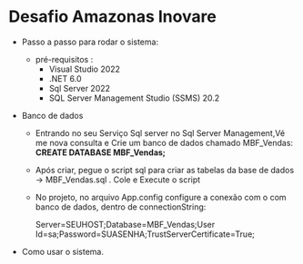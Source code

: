 # Desafio Amazonas Inovare

* Passo a passo para rodar o sistema:

  * pré-requisitos :
    - Visual Studio 2022
    - .NET 6.0
    - Sql Server 2022
    - SQL Server Management Studio (SSMS) 20.2

* Banco de dados
  - Entrando no seu Serviço Sql server no Sql Server Management,Vé me nova consulta e Crie um banco de dados chamado MBF_Vendas: **CREATE DATABASE MBF_Vendas;**
  - Após criar, pegue o script sql para criar as tabelas da base de dados -> MBF_Vendas.sql . Cole e Execute o script
  - No projeto, no arquivo App.config configure a conexão com o com banco de dados, dentro de connectionString:

    Server=SEUHOST;Database=MBF_Vendas;User Id=sa;Password=SUASENHA;TrustServerCertificate=True;
* Como usar o sistema.
